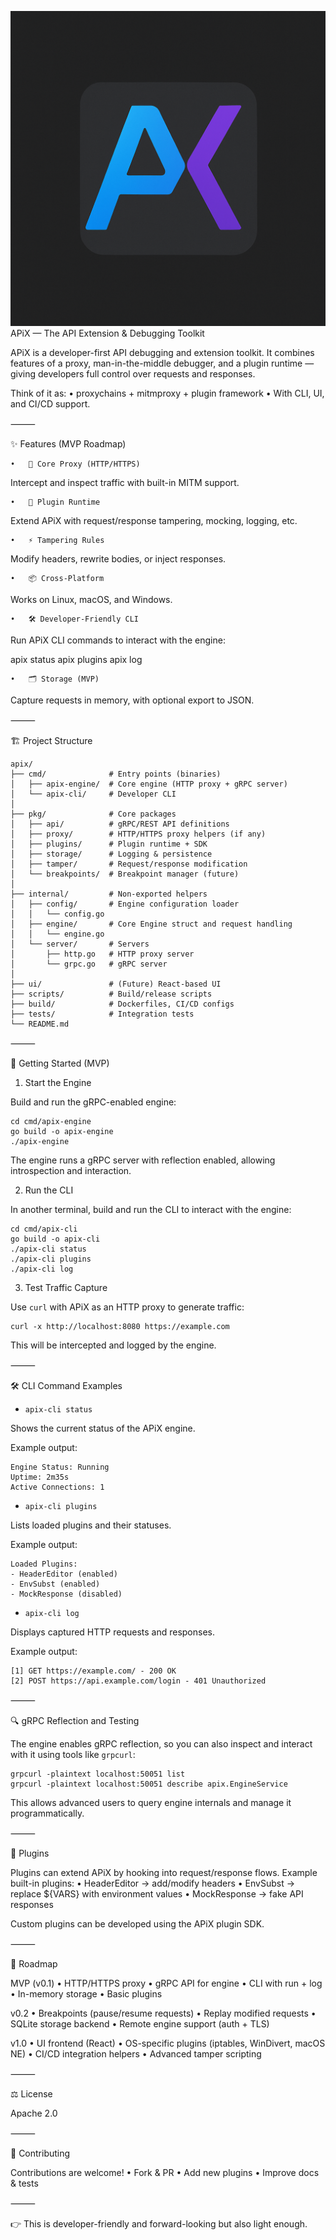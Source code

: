 ![APiX Project Icon](/public/assets/img/APiX.png)
APiX — The API Extension & Debugging Toolkit

APiX is a developer-first API debugging and extension toolkit.
It combines features of a proxy, man-in-the-middle debugger, and a plugin runtime — giving developers full control over requests and responses.

Think of it as:
	•	proxychains + mitmproxy + plugin framework
	•	With CLI, UI, and CI/CD support.

⸻

✨ Features (MVP Roadmap)

	•	🔌 Core Proxy (HTTP/HTTPS)

Intercept and inspect traffic with built-in MITM support.

	•	🧩 Plugin Runtime

Extend APiX with request/response tampering, mocking, logging, etc.

	•	⚡ Tampering Rules

Modify headers, rewrite bodies, or inject responses.

	•	📦 Cross-Platform

Works on Linux, macOS, and Windows.

	•	🛠 Developer-Friendly CLI

Run APiX CLI commands to interact with the engine:

apix status
apix plugins
apix log


	•	🗂 Storage (MVP)

Capture requests in memory, with optional export to JSON.

⸻

🏗 Project Structure

```
apix/
├── cmd/              # Entry points (binaries)
│   ├── apix-engine/  # Core engine (HTTP proxy + gRPC server)
│   └── apix-cli/     # Developer CLI
│
├── pkg/              # Core packages
│   ├── api/          # gRPC/REST API definitions
│   ├── proxy/        # HTTP/HTTPS proxy helpers (if any)
│   ├── plugins/      # Plugin runtime + SDK
│   ├── storage/      # Logging & persistence
│   ├── tamper/       # Request/response modification
│   └── breakpoints/  # Breakpoint manager (future)
│
├── internal/         # Non-exported helpers
│   ├── config/       # Engine configuration loader
│   │   └── config.go
│   ├── engine/       # Core Engine struct and request handling
│   │   └── engine.go
│   └── server/       # Servers
│       ├── http.go   # HTTP proxy server
│       └── grpc.go   # gRPC server
│
├── ui/               # (Future) React-based UI
├── scripts/          # Build/release scripts
├── build/            # Dockerfiles, CI/CD configs
├── tests/            # Integration tests
└── README.md
```

⸻

🔧 Getting Started (MVP)

1. Start the Engine

Build and run the gRPC-enabled engine:

```
cd cmd/apix-engine
go build -o apix-engine
./apix-engine
```

The engine runs a gRPC server with reflection enabled, allowing introspection and interaction.

2. Run the CLI

In another terminal, build and run the CLI to interact with the engine:

```
cd cmd/apix-cli
go build -o apix-cli
./apix-cli status
./apix-cli plugins
./apix-cli log
```

3. Test Traffic Capture

Use `curl` with APiX as an HTTP proxy to generate traffic:

```
curl -x http://localhost:8080 https://example.com
```

This will be intercepted and logged by the engine.

⸻

🛠 CLI Command Examples

- `apix-cli status`

Shows the current status of the APiX engine.

Example output:

```
Engine Status: Running
Uptime: 2m35s
Active Connections: 1
```

- `apix-cli plugins`

Lists loaded plugins and their statuses.

Example output:

```
Loaded Plugins:
- HeaderEditor (enabled)
- EnvSubst (enabled)
- MockResponse (disabled)
```

- `apix-cli log`

Displays captured HTTP requests and responses.

Example output:

```
[1] GET https://example.com/ - 200 OK
[2] POST https://api.example.com/login - 401 Unauthorized
```

⸻

🔍 gRPC Reflection and Testing

The engine enables gRPC reflection, so you can also inspect and interact with it using tools like `grpcurl`:

```
grpcurl -plaintext localhost:50051 list
grpcurl -plaintext localhost:50051 describe apix.EngineService
```

This allows advanced users to query engine internals and manage it programmatically.

⸻

🧩 Plugins

Plugins can extend APiX by hooking into request/response flows.
Example built-in plugins:
	•	HeaderEditor → add/modify headers
	•	EnvSubst → replace ${VARS} with environment values
	•	MockResponse → fake API responses

Custom plugins can be developed using the APiX plugin SDK.

⸻

📍 Roadmap

MVP (v0.1)
	•	HTTP/HTTPS proxy
	•	gRPC API for engine
	•	CLI with run + log
	•	In-memory storage
	•	Basic plugins

v0.2
	•	Breakpoints (pause/resume requests)
	•	Replay modified requests
	•	SQLite storage backend
	•	Remote engine support (auth + TLS)

v1.0
	•	UI frontend (React)
	•	OS-specific plugins (iptables, WinDivert, macOS NE)
	•	CI/CD integration helpers
	•	Advanced tamper scripting

⸻

⚖️ License

Apache 2.0

⸻

🤝 Contributing

Contributions are welcome!
	•	Fork & PR
	•	Add new plugins
	•	Improve docs & tests

⸻

👉 This is developer-friendly and forward-looking but also light enough.
